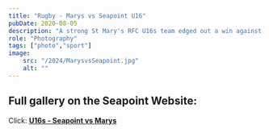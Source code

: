 ```yaml
---
title: "Rugby - Marys vs Seapoint U16"
pubDate: 2020-08-05
description: "A strong St Mary's RFC U16s team edged out a win against a strong Seapoint RC team this morning (5th May 2024) in Templeville Road. A cracking game, that came down to just a couple of points in the last 5 minutes."
role: "Photography"
tags: ["photo","sport"]
image:
    src: "/2024/MarysvsSeapoint.jpg"
    alt: ""
---
```


## Full gallery on the Seapoint Website:
Click: **[U16s - Seapoint vs Marys](https://www.seapointrugby.club/envira/2024-05-05-seapoint-u16s-vs-st-marys/)**
